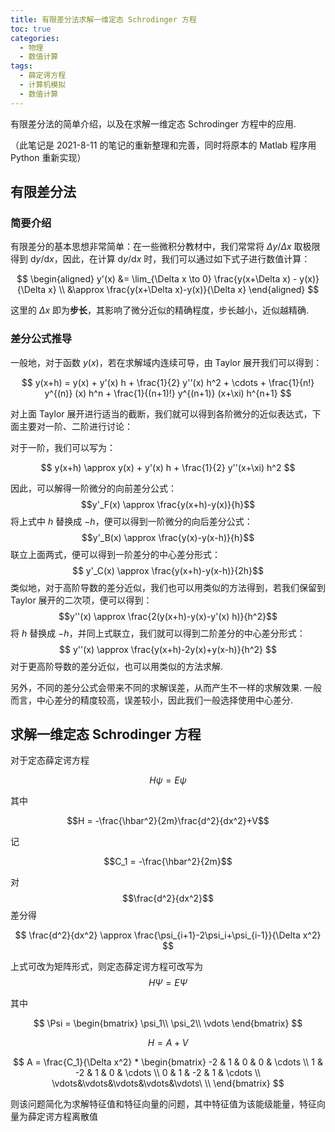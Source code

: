 ```yaml
---
title: 有限差分法求解一维定态 Schrodinger 方程
toc: true
categories:
  - 物理
  - 数值计算
tags:
  - 薛定谔方程
  - 计算机模拟
  - 数值计算
---
```


有限差分法的简单介绍，以及在求解一维定态 Schrodinger 方程中的应用.

<!-- more -->

（此笔记是 2021-8-11 的笔记的重新整理和完善，同时将原本的 Matlab 程序用 Python 重新实现）

## 有限差分法

### 简要介绍

有限差分的基本思想非常简单：在一些微积分教材中，我们常常将 $\Delta y / \Delta x$ 取极限得到 $\mathrm{d} y / \mathrm{d} x$，因此，在计算 $\mathrm{d} y / \mathrm{d} x$ 时，我们可以通过如下式子进行数值计算：

$$ 
\begin{aligned}
y'(x) &= \lim_{\Delta x \to 0} \frac{y(x+\Delta x) - y(x)}{\Delta x} \\
      &\approx \frac{y(x+\Delta x)-y(x)}{\Delta x}
\end{aligned}
$$

这里的 $\Delta x$ 即为**步长**，其影响了微分近似的精确程度，步长越小，近似越精确.

### 差分公式推导

一般地，对于函数 $y(x)$，若在求解域内连续可导，由 Taylor 展开我们可以得到：

$$
y(x+h) = y(x) + y'(x) h + \frac{1}{2} y''(x) h^2 + \cdots + \frac{1}{n!} y^{(n)} (x) h^n + \frac{1}{(n+1)!} y^{(n+1)} (x+\xi) h^{n+1}
$$

对上面 Taylor 展开进行适当的截断，我们就可以得到各阶微分的近似表达式，下面主要对一阶、二阶进行讨论：

对于一阶，我们可以写为：

$$
y(x+h) \approx y(x) + y'(x) h + \frac{1}{2} y''(x+\xi) h^2
$$

因此，可以解得一阶微分的向前差分公式：
$$y'_F(x) \approx \frac{y(x+h)-y(x)}{h}$$
将上式中 $h$ 替换成 $-h$，便可以得到一阶微分的向后差分公式：
$$y'_B(x) \approx \frac{y(x)-y(x-h)}{h}$$
联立上面两式，便可以得到一阶差分的中心差分形式：
$$ y'_C(x) \approx \frac{y(x+h)-y(x-h)}{2h}$$
类似地，对于高阶导数的差分近似，我们也可以用类似的方法得到，若我们保留到 Taylor 展开的二次项，便可以得到：
$$y''(x) \approx \frac{2(y(x+h)-y(x)-y'(x) h)}{h^2}$$
将 $h$ 替换成 $-h$，并同上式联立，我们就可以得到二阶差分的中心差分形式：
$$ y''(x) \approx \frac{y(x+h)-2y(x)+y(x-h)}{h^2} $$
对于更高阶导数的差分近似，也可以用类似的方法求解.

另外，不同的差分公式会带来不同的求解误差，从而产生不一样的求解效果. 一般而言，中心差分的精度较高，误差较小，因此我们一般选择使用中心差分.
## 求解一维定态 Schrodinger 方程

对于定态薛定谔方程

$$H\psi=E\psi$$

其中

$$H = -\frac{\hbar^2}{2m}\frac{d^2}{dx^2}+V$$  

记

$$C_1 = -\frac{\hbar^2}{2m}$$

对$$\frac{d^2}{dx^2}$$差分得  

$$
\frac{d^2}{dx^2} \approx \frac{\psi_{i+1}-2\psi_i+\psi_{i-1}}{\Delta x^2}
$$  

上式可改为矩阵形式，则定态薛定谔方程可改写为$$H\Psi = E\Psi$$  

其中

$$
\Psi = 
\begin{bmatrix}
\psi_1\\
\psi_2\\
\vdots
\end{bmatrix}
$$

$$
H = A + V
$$

$$
A = \frac{C_1}{\Delta x^2} * 
\begin{bmatrix}
-2 & 1 & 0 & 0 & \cdots \\
1 & -2 & 1 & 0 & \cdots \\
0 & 1 & -2 & 1 & \cdots \\
\vdots&\vdots&\vdots&\vdots&\vdots\ \\
\end{bmatrix}
$$  

则该问题简化为求解特征值和特征向量的问题，其中特征值为该能级能量，特征向量为薛定谔方程离散值  

